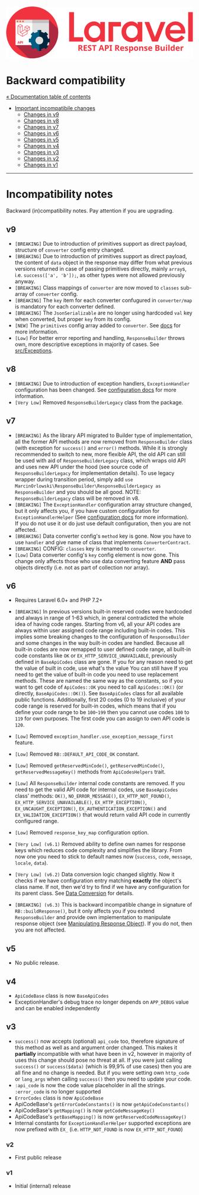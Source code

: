 ![REST API Response Builder for Laravel](img/logo.png)

# Backward compatibility #

 [« Documentation table of contents](README.md)

 * [Important incompatibile changes](#incompatibility-notes)
   * [Changes in v9](#v9)
   * [Changes in v8](#v8)
   * [Changes in v7](#v7)
   * [Changes in v6](#v6)
   * [Changes in v5](#v5)
   * [Changes in v4](#v4)
   * [Changes in v3](#v3)
   * [Changes in v2](#v2)
   * [Changes in v1](#v1)

---

# Incompatibility notes #

Backward (in)compatibility notes. Pay attention if you are upgrading. 

## v9 ##

 * `[BREAKING]` Due to introduction of primitives support as direct payload, structure of `converter` config entry changed.
 * `[BREAKING]` Due to introduction of primitives support as direct payload, the content of `data` object in the response may differ
   from what previous versions returned in case of passing primitives directly, mainly `array`s, i.e. `success(['a', 'b']);`, as
   other types were not allowed previously anyway.
 * `[BREAKING]` Class mappings of `converter` are now moved to `classes` sub-array of `converter` config.
 * `[BREAKING]` The `key` item for each converter confugured in `converter/map` is mandatory for each converter defined.
 * `[BREAKING]` The `JsonSerializable` are no longer using hardcoded `val` key when converted, but proper `key` from its config.
 * `[NEW]` The `primitives` config array added to `converter`. See [docs](config.md) for more information.
 * `[Low]` For better error reporting and handling, `ResponseBuilder` throws own, more descriptive exceptions in majority of cases. See [src/Exceptions](../src/Exceptions).


## v8 ##

 * `[BREAKING]` Due to introduction of exception handlers, `ExceptionHandler` configuration has been changed.
   See [configuration docs](config.md#exception_handler) for more information.
 * `[Very Low]` Removed `ResponseBuilderLegacy` class from the package.


## v7 ##

 * `[BREAKING]` As the library API migrated to Builder type of implementation, all the former API methods are now removed from
   `ResponseBuilder` class (with exception for `success()` and `error()` methods. While it is strongly recommended to switch
   to new, more flexible API, the old API can still be used with aid of `ResponseBuilderLegacy` class, which wraps old API and
   uses new API under the hood (see source code of `ResponseBuilderLegacy` for implementation details). To use legacy wrapper
   during transition period, simply add `use MarcinOrlowski\ResponseBuilder\ResponseBuilderLegacy as ResponseBuilder` and
   you should be all good. NOTE: `ResponseBuilderLegacy` class will be removed in v8.
 * `[BREAKING]` The `ExceptionHandler` configuration array structure changed, but it only affects you,
   if you have custom configuration for `ExceptionHandlerHelper` (See [configuration docs](config.md) for more information).
   If you do not use it or do just use default configuration, then you are not affected.
 * `[BREAKING]` Data converter config's `method` key is gone. Now you have to use `handler` and give name of class
   that implements `ConverterContract`.
 * `[BREAKING]` CONFIG: `classes` key is renamed to `converter`.
 * `[Low]` Data converter config's `key` config element is now gone. This change only affects those who use data converting
   feature **AND** pass objects directly (i.e. not as part of collection nor array).


## v6 ##

 * Requires Laravel 6.0+ and PHP 7.2+
 * `[BREAKING]` In previous versions built-in reserved codes were hardcoded and always in range of 1-63 which, in general
   contradicted the whole idea of having code ranges. Starting from v6, all your API codes are always within user assigned code range
   including built-in codes. This implies some breaking changes to the configuration of `ResponseBuilder` and some changes
   in the way built-in codes are handled. Because all built-in codes are now remapped to user defined code range, all built-in code
   constants like `OK` or `EX_HTTP_SERVICE_UNAVAILABLE`, previously defined in `BaseApiCodes` class are gone. If you for any reason
   need to get the value of built in code, use  what's the value You can still have If you need to get the value of
   built-in code you need to use replacement methods. These are named the same way as the constants, so if you want to get code
   of `ApiCodes::OK` you need to call `ApiCodes::OK()` (or directly, `BaseApiCodes::OK()`). See `BaseApiCodes` class for all
   available public functions. Additionally, first 20 codes (0 to 19 inclusive) of your code range is reserved for built-in codes,
   which means that if you define your code range to be `100`-`199` then you cannot use codes `100` to `119` for own purposes.
   The first code you can assign to own API code is `120`.
 * `[Low]` Removed `exception_handler.use_exception_message_first` feature.
 * `[Low]` Removed `RB::DEFAULT_API_CODE_OK` constant.
 * `[Low]` Removed `getReservedMinCode()`, `getReservedMinCode()`, `getReservedMessageKey()` methods from `ApiCodesHelpers` trait.
 * `[Low]` All `ResponseBuilder` internal code constants are removed. If you need to get the valid API code for internal codes,
   use `BaseApiCodes` class' methods: `OK()`, `NO_ERROR_MESSAGE()`, `EX_HTTP_NOT_FOUND()`, `EX_HTTP_SERVICE_UNAVAILABLE()`,
   `EX_HTTP_EXCEPTION()`, `EX_UNCAUGHT_EXCEPTION()`, `EX_AUTHENTICATION_EXCEPTION()` and `EX_VALIDATION_EXCEPTION()` that would
   return valid API code in currently configured range.
 * `[Low]` Removed `response_key_map` configuration option.

 * `[Very Low] (v6.1)` Removed ability to define own names for response keys which reduces code complexity and simplifies the
   library. From now one you need to stick to default names now (`success`, `code`, `message`, `locale`, `data`).
 * `[Very Low] (v6.2)` Data conversion logic changed slightly. Now it checks if we have configuration entry matching **exactly**
   the object's class name. If not, then we'd try to find if we have any configuration for its parent class.
   See [Data Conversion](conversion.md) for details.
 * `[BREAKING] (v6.3)` This is backward incompatible change in signature of `RB::buildResponse()`, but it only affects
   you if you extend `ResponseBuilder` and provide own implementation to manipulate response object
   (see [Manipulating Response Object](response.md)). If you do not, then you are not affected.


## v5 ##

 * No public release.


## v4 ##

 * `ApiCodeBase` class is now `BaseApiCodes`
 * ExceptionHandler's debug trace no longer depends on `APP_DEBUG` value and can be enabled independently


## v3 ##

 * `success()` now accepts (optional) `api_code` too, therefore signature of this method as well as and argument
   order changed. This makes it **partially** incompatible with what have been in v2, however in majority of uses
   this change should pose no threat at all. If you were just calling `success()` or `success($data)` (which is
   99,9% of use cases) then you are all fine and no change is needed. But if you were setting own
 `http_code` or `lang_args` when calling `success()` then you need to update your code.
 * `:api_code` is now the code value placeholder in all the strings. `:error_code` is no longer supported
 * `ErrorCodes` class is now `ApiCodeBase`
 * ApiCodeBase's `getErrorCodeConstants()` is now `getApiCodeConstants()`
 * ApiCodeBase's `getMapping()` is now `getCodeMessageKey()`
 * ApiCodeBase's `getBaseMapping()` is now `getReservedCodeMessageKey()`
 * Internal constants for `ExceptionHandlerHelper` supported exceptions are now prefixed with `EX_` (i.e. `HTTP_NOT_FOUND`
   is now `EX_HTTP_NOT_FOUND`)


### v2 ###

 * First public release


### v1 ###

 * Initial (internal) release
